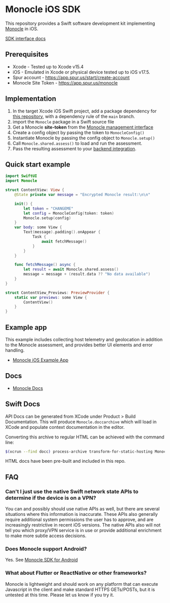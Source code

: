 # Monocle iOS SDK

This repository provides a Swift software development kit implementing [Monocle](https://spur.us/monocle/) in iOS.  

[SDK interface docs](https://spurintel.github.io/monocle-sdk-ios/)

## Prerequisites
* Xcode - Tested up to Xcode v15.4
* iOS - Emulated in Xcode or physical device tested up to iOS v17.5.
* Spur account - https://app.spur.us/start/create-account
* Monocle Site Token - https://app.spur.us/monocle

## Implementation
1. In the target Xcode iOS Swift project, add a package dependency for [this repository](https://github.com/spurintel/monocle-sdk-ios), with a dependency rule of the `main` branch.
2. import the `Monocle` package in a Swift source file 
3. Get a Monocle **site-token** from the [Monocle management interface](https://app.spur.us/monocle)
4. Create a config object by passing the token to `MonocleConfig()`
5. Instantiate Monocle by passing the config object to `Monocle.setup()`
6. Call `Monocle.shared.assess()` to load and run the assessment.
7. Pass the resulting assessment to your [backend integration](https://docs.spur.us/monocle?id=backend-integration).

## Quick start example
```swift
import SwiftUI
import Monocle

struct ContentView: View {
    @State private var message = "Encrypted Monocle result:\n\n"

    init() {
        let token = "CHANGEME"
        let config = MonocleConfig(token: token)
        Monocle.setup(config)
    }
    var body: some View {
        Text(message).padding().onAppear {
            Task {
                await fetchMessage()
            }
        }
    }

    func fetchMessage() async {
        let result = await Monocle.shared.assess()
        message = message + (result.data ?? "No data available")
    }
}

struct ContentView_Previews: PreviewProvider {
    static var previews: some View {
        ContentView()
    }
}
```

## Example app
This example includes collecting host telemetry and geolocation in addition to the Monocle assessment, and provides better UI elements and error handling.
* [Monocle iOS Example App](https://github.com/spurintel/monocle-example-ios)

## Docs
* [Monocle Docs](https://docs.spur.us/monocle)

## Swift Docs

API Docs can be generated from XCode under Product > Build Documentation.  This will produce `Monocle.doccarchive` which will load in XCode and populate context documentation in the editor.

Converting this archive to regular HTML can be achieved with the command line:
```sh
$(xcrun --find docc) process-archive transform-for-static-hosting Monocle.doccarchive --output-path docs --hosting-base-path /monocle-sdk-ios
```

HTML docs have been pre-built and included in this repo.

## FAQ

### Can't I just use the native Swift network state APIs to determine if the device is on a VPN?

   You can and possibly should use native APIs as well, but there are several situations where this information is inaccurate.  These APIs also generally require additional system permissions the user has to approve, and are increasingly restrictive in recent iOS versions.  The native APIs also will not tell you which proxy/VPN service is in use or provide additional enrichment to make more subtle access decisions.  

### Does Monocle support Android?
   Yes. See [Monocle SDK for Android](https://github.com/spurintel/monocle-sdk-android)

### What about Flutter or ReactNative or other frameworks?
   Monocle is lightweight and should work on any platform that can execute Javascript in the client and make standard HTTPS GETs/POSTs, but it is untested at this time.  Please let us know if you try it.

